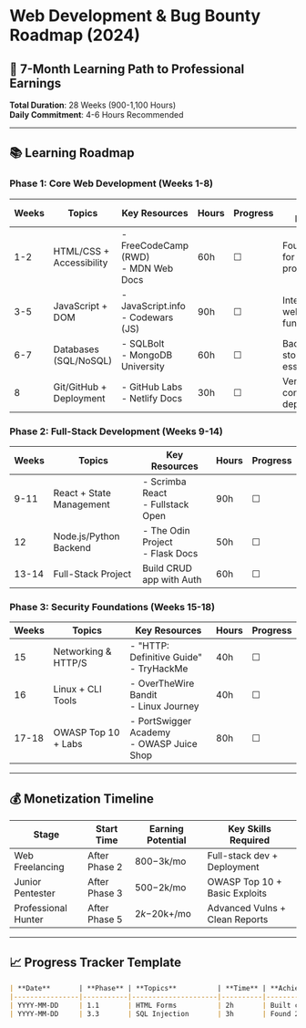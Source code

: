 # Web Development & Bug Bounty Roadmap (2024)

## 🚀 7-Month Learning Path to Professional Earnings
**Total Duration**: 28 Weeks (900-1,100 Hours)  
**Daily Commitment**: 4-6 Hours Recommended

---

## 📚 Learning Roadmap

### Phase 1: Core Web Development (Weeks 1-8)
| **Weeks** | **Topics**                 | **Key Resources**                          | **Hours** | **Progress** | **Why It Matters**                |
|-----------|----------------------------|--------------------------------------------|-----------|--------------|-----------------------------------|
| 1-2       | HTML/CSS + Accessibility   | - FreeCodeCamp (RWD)<br>- MDN Web Docs     | 60h       | ☐            | Foundation for all web projects   |
| 3-5       | JavaScript + DOM           | - JavaScript.info<br>- Codewars (JS)       | 90h       | ☐            | Interactive web functionality     |
| 6-7       | Databases (SQL/NoSQL)      | - SQLBolt<br>- MongoDB University          | 60h       | ☐            | Backend/data storage essentials   |
| 8         | Git/GitHub + Deployment    | - GitHub Labs<br>- Netlify Docs            | 30h       | ☐            | Version control & deployment      |

### Phase 2: Full-Stack Development (Weeks 9-14)
| **Weeks** | **Topics**                 | **Key Resources**                          | **Hours** | **Progress** |
|-----------|----------------------------|--------------------------------------------|-----------|--------------|
| 9-11      | React + State Management   | - Scrimba React<br>- Fullstack Open        | 90h       | ☐            |
| 12        | Node.js/Python Backend     | - The Odin Project<br>- Flask Docs         | 50h       | ☐            |
| 13-14     | Full-Stack Project         | Build CRUD app with Auth                   | 60h       | ☐            |

### Phase 3: Security Foundations (Weeks 15-18)
| **Weeks** | **Topics**                 | **Key Resources**                          | **Hours** | **Progress** |
|-----------|----------------------------|--------------------------------------------|-----------|--------------|
| 15        | Networking & HTTP/S        | - "HTTP: Definitive Guide"<br>- TryHackMe  | 40h       | ☐            |
| 16        | Linux + CLI Tools          | - OverTheWire Bandit<br>- Linux Journey    | 40h       | ☐            |
| 17-18     | OWASP Top 10 + Labs        | - PortSwigger Academy<br>- OWASP Juice Shop| 80h       | ☐            |

---

## 💰 Monetization Timeline

| **Stage**             | **Start Time** | **Earning Potential** | **Key Skills Required**          |
|-----------------------|----------------|-----------------------|-----------------------------------|
| Web Freelancing       | After Phase 2  | $800-$3k/mo           | Full-stack dev + Deployment       |
| Junior Pentester      | After Phase 3  | $500-$2k/mo           | OWASP Top 10 + Basic Exploits     |
| Professional Hunter   | After Phase 5  | $2k-$20k+/mo          | Advanced Vulns + Clean Reports    |

---

## 📈 Progress Tracker Template
```markdown
| **Date**       | **Phase** | **Topics**          | **Time** | **Achievements**          | **Earnings** |
|----------------|-----------|---------------------|----------|---------------------------|--------------|
| YYYY-MM-DD     | 1.1       | HTML Forms          | 2h       | Built contact form        | -            |
| YYYY-MM-DD     | 3.3       | SQL Injection       | 3h       | Found 2 test SQLi vulns   | $0 (VDP)     |
